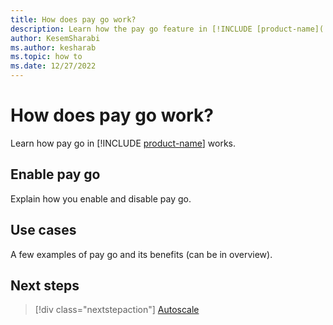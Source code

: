 ```yaml
---
title: How does pay go work?
description: Learn how the pay go feature in [!INCLUDE [product-name](../includes/product-name.md)] works, and how to enable it.
author: KesemSharabi
ms.author: kesharab
ms.topic: how to
ms.date: 12/27/2022
---
```


# How does pay go work?

Learn how pay go in [!INCLUDE [product-name](../includes/product-name.md)] works.

## Enable pay go

Explain how you enable and disable pay go.

## Use cases

A few examples of pay go and its benefits (can be in overview).

## Next steps

>[!div class="nextstepaction"]
>[Autoscale](autoscale.md)
